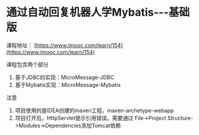 # 通过自动回复机器人学Mybatis---基础版
课程地址：
[https://www.imooc.com/learn/154](https://www.imooc.com/learn/154)

课程包含两个部分
1. 基于JDBC的实现：MicroMessage-JDBC
2. 基于Mybatis实现：MicroMessage-Mybatis

注意
1. 项目使用的是IDEA创建的maven工程，maven-archetype-webapp
2. 项目打开后，HttpServlet提示引用错误。需要通过
File->Project Structure->Modules->Dependencies添加Tomcat依赖




